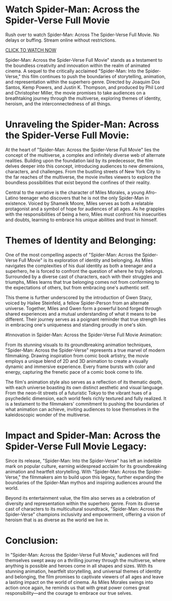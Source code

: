 # Watch Spider-Man: Across the Spider-Verse Full Movie

Rush over to watch Spider-Man: Across The Spider-Verse Full Movie. No delays or buffing. Stream online without restrictions.

[CLICK TO WATCH NOW](https://azimovies.online/movie/569094/spider-man-across-the-spider-verse)

Spider-Man: Across the Spider-Verse Full Movie" stands as a testament to the boundless creativity and innovation within the realm of animated cinema. A sequel to the critically acclaimed "Spider-Man: Into the Spider-Verse," this film continues to push the boundaries of storytelling, animation, and representation within the superhero genre. Directed by Joaquim Dos Santos, Kemp Powers, and Justin K. Thompson, and produced by Phil Lord and Christopher Miller, the movie promises to take audiences on a breathtaking journey through the multiverse, exploring themes of identity, heroism, and the interconnectedness of all things.

# Unraveling the Spider-Man: Across the Spider-Verse Full Movie:

At the heart of "Spider-Man: Across the Spider-Verse Full Movie" lies the concept of the multiverse, a complex and infinitely diverse web of alternate realities. Building upon the foundation laid by its predecessor, the film delves deeper into this concept, introducing audiences to new dimensions, characters, and challenges. From the bustling streets of New York City to the far reaches of the multiverse, the movie invites viewers to explore the boundless possibilities that exist beyond the confines of their reality.

Central to the narrative is the character of Miles Morales, a young Afro-Latino teenager who discovers that he is not the only Spider-Man in existence. Voiced by Shameik Moore, Miles serves as both a relatable protagonist and a symbol of hope for audiences of all ages. As he grapples with the responsibilities of being a hero, Miles must confront his insecurities and doubts, learning to embrace his unique abilities and trust in himself.

# Themes of Identity and Belonging:

One of the most compelling aspects of "Spider-Man: Across the Spider-Verse Full Movie" is its exploration of identity and belonging. As Miles navigates the complexities of his dual identity as both a teenager and a superhero, he is forced to confront the question of where he truly belongs. Surrounded by a diverse cast of characters, each with their struggles and triumphs, Miles learns that true belonging comes not from conforming to the expectations of others, but from embracing one's authentic self.

This theme is further underscored by the introduction of Gwen Stacy, voiced by Hailee Steinfeld, a fellow Spider-Person from an alternate universe. Together, Miles and Gwen form a powerful bond forged through shared experiences and a mutual understanding of what it means to be different. Their journey serves as a poignant reminder that true strength lies in embracing one's uniqueness and standing proudly in one's skin.

#Innovation in Spider-Man: Across the Spider-Verse Full Movie Animation:

From its stunning visuals to its groundbreaking animation techniques, "Spider-Man: Across the Spider-Verse" represents a true marvel of modern filmmaking. Drawing inspiration from comic book artistry, the movie employs a unique blend of 2D and 3D animation to create a visually dynamic and immersive experience. Every frame bursts with color and energy, capturing the frenetic pace of a comic book come to life.

The film's animation style also serves as a reflection of its thematic depth, with each universe boasting its own distinct aesthetic and visual language. From the neon-lit streets of a futuristic Tokyo to the vibrant hues of a psychedelic dimension, each world feels richly textured and fully realized. It is a testament to the filmmakers' commitment to pushing the boundaries of what animation can achieve, inviting audiences to lose themselves in the kaleidoscopic wonder of the multiverse.

# Impact and Spider-Man: Across the Spider-Verse Full Movie Legacy:

Since its release, "Spider-Man: Into the Spider-Verse" has left an indelible mark on popular culture, earning widespread acclaim for its groundbreaking animation and heartfelt storytelling. With "Spider-Man: Across the Spider-Verse," the filmmakers aim to build upon this legacy, further expanding the boundaries of the Spider-Man mythos and inspiring audiences around the world.

Beyond its entertainment value, the film also serves as a celebration of diversity and representation within the superhero genre. From its diverse cast of characters to its multicultural soundtrack, "Spider-Man: Across the Spider-Verse" champions inclusivity and empowerment, offering a vision of heroism that is as diverse as the world we live in.

# Conclusion:

In "Spider-Man: Across the Spider-Verse Full Movie," audiences will find themselves swept away on a thrilling journey through the multiverse, where anything is possible and heroes come in all shapes and sizes. With its stunning animation, heartfelt storytelling, and universal themes of identity and belonging, the film promises to captivate viewers of all ages and leave a lasting impact on the world of cinema. As Miles Morales swings into action once again, he reminds us that with great power comes great responsibility—and the courage to embrace our true selves.
